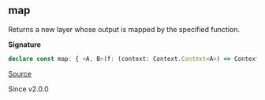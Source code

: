 ## map

Returns a new layer whose output is mapped by the specified function.

**Signature**

```ts
declare const map: { <A, B>(f: (context: Context.Context<A>) => Context.Context<B>): <E, R>(self: Layer<A, E, R>) => Layer<B, E, R>; <A, E, R, B>(self: Layer<A, E, R>, f: (context: Context.Context<A>) => Context.Context<B>): Layer<B, E, R>; }
```

[Source](https://github.com/Effect-TS/effect/tree/main/packages/effect/src/Layer.ts#L413)

Since v2.0.0